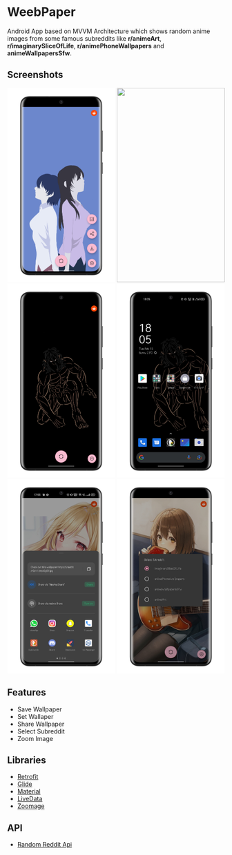 # WeebPaper
Android App based on MVVM Architecture which shows random anime images from some famous subreddits like **r/animeArt**, **r/imaginarySliceOfLife**, **r/animePhoneWallpapers** and **animeWallpapersSfw**.

## Screenshots

<div class="column">
  <img src="https://github.com/hamzaazizofficial/WeebPaper/blob/master/one.PNG?raw=true" width="250" height="450" />

  <img src="https://github.com/hamzaazizofficial/WeebPaper/blob/master/two.PNG?raw=true" width="250" height="450" />
  
  <img src="https://github.com/hamzaazizofficial/WeebPaper/blob/master/three.PNG?raw=true" width="250" height="450"/>
  
  <img src="https://github.com/hamzaazizofficial/WeebPaper/blob/master/four.PNG?raw=true" width="250" height="450"/>
  
  <img src="https://github.com/hamzaazizofficial/WeebPaper/blob/master/five.PNG?raw=true" width="250" height="450"/>
  
  <img src="https://github.com/hamzaazizofficial/WeebPaper/blob/master/six.PNG?raw=true" width="250" height="450"/>
</div>

## Features
- Save Wallpaper
- Set Wallaper
- Share Wallpaper
- Select Subreddit 
- Zoom Image

## Libraries

- [Retrofit](https://developer.android.com/training/volley)
- [Glide](https://github.com/bumptech/glide)
- [Material](https://material.io/develop/android)
- [LiveData](https://developer.android.com/topic/libraries/architecture/livedata)
- [Zoomage](https://github.com/jsibbold/zoomage)

## API
- [Random Reddit Api](https://meme-api.herokuapp.com/gimme)
